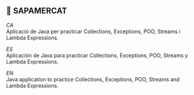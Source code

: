 ## 🛒 SAPAMERCAT

*CA* <br>
Aplicació de Java per practicar Collections, Exceptions, POO, Streams i Lambda Expressions.

*ES* <br>
Aplicación de Java para practicar Collections, Exceptions, POO, Streams y Lambda Expressions.

*EN* <br>
Java application to practice Collections, Exceptions, POO, Streams and Lambda Expressions.
